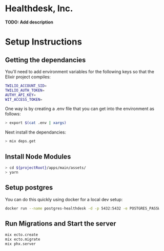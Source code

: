# Healthdesk, Inc.

**TODO: Add description**

# Setup Instructions

## Getting the dependancies

You'll need to add environment variables for the following keys so that the Elixir project compiles:

```bash
TWILIO_ACCOUNT_SID=
TWILIO_AUTH_TOKEN=
AUTHY_API_KEY=
WIT_ACCESS_TOKEN=
```

One way is by creating a .env file that you can get into the environment as follows:

```bash
> export $(cat .env | xargs)
```

Next install the dependancies: 

```bash
> mix deps.get
```

## Install Node Modules

```bash
> cd ${projectRoot}/apps/main/assets/
> yarn
```

## Setup postgres

You can do this quickly using docker for a local dev setup:

```bash
docker run --name postgres-healthdesk -d -p 5432:5432 -e POSTGRES_PASSWORD=postgres -e POSTGRES_DATABASE=healthdesk_dev -e POSTGRES_USER=postgres postgres:alpine
```

## Run Migrations and Start the server

```bash
mix ecto.create
mix ecto.migrate
mix phx.server
```





